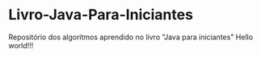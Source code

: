 # Livro-Java-Para-Iniciantes
 Repositório dos algoritmos aprendido no livro "Java para iniciantes"
    Hello world!!!